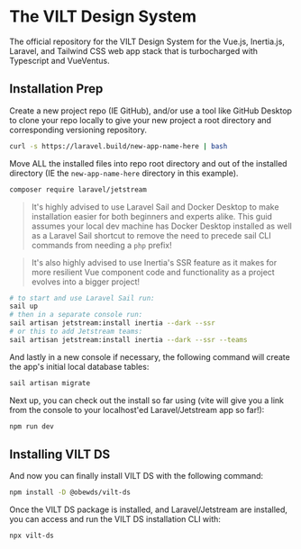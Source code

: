 # The VILT Design System
The official repository for the VILT Design System for the Vue.js, Inertia.js, Laravel, and Tailwind CSS web app stack that is turbocharged with Typescript and VueVentus.


## Installation Prep

Create a new project repo (IE GitHub), and/or use a tool like GitHub Desktop to clone your repo locally to give your new project a root directory and corresponding versioning repository.

```bash
curl -s https://laravel.build/new-app-name-here | bash
```

Move ALL the installed files into repo root directory and out of the installed directory (IE the `new-app-name-here` directory in this example).

```bash
composer require laravel/jetstream
```

> It's highly advised to use Laravel Sail and Docker Desktop to make installation easier for both beginners and experts alike. This guid assumes your local dev machine has Docker Desktop installed as well as a Laravel Sail shortcut to remove the need to precede sail CLI commands from needing a `php` prefix!

> It's also highly advised to use Inertia's SSR feature as it makes for more resilient Vue component code and functionality as a project evolves into a bigger project!

```bash
# to start and use Laravel Sail run:
sail up
# then in a separate console run:
sail artisan jetstream:install inertia --dark --ssr
# or this to add Jetstream teams:
sail artisan jetstream:install inertia --dark --ssr --teams
```

And lastly in a new console if necessary, the following command will create the app's initial local database tables:

```bash
sail artisan migrate
```

Next up, you can check out the install so far using (vite will give you a link from the console to your localhost'ed Laravel/Jetstream app so far!):

```bash
npm run dev
```


## Installing VILT DS

And now you can finally install VILT DS with the following command:

```bash
npm install -D @obewds/vilt-ds
```

Once the VILT DS package is installed, and Laravel/Jetstream are installed, you can access and run the VILT DS installation CLI with:

```bash
npx vilt-ds
```



